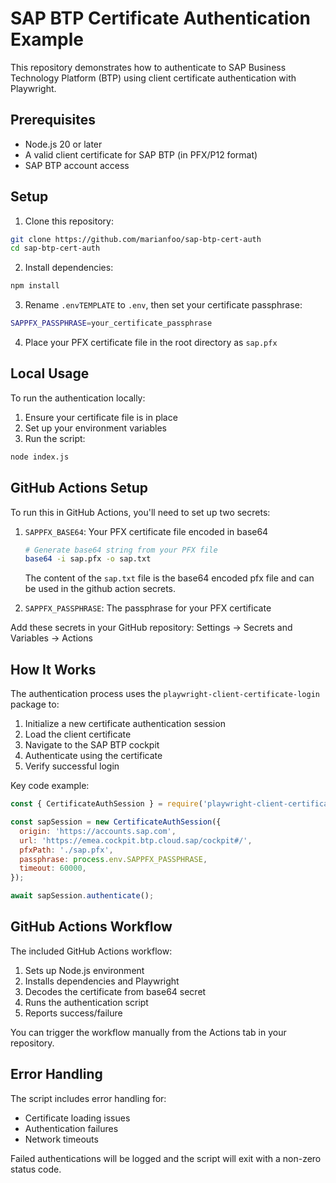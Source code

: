 # SAP BTP Certificate Authentication Example

This repository demonstrates how to authenticate to SAP Business Technology Platform (BTP) using client certificate authentication with Playwright.

## Prerequisites

- Node.js 20 or later
- A valid client certificate for SAP BTP (in PFX/P12 format)
- SAP BTP account access

## Setup

1. Clone this repository:
```bash
git clone https://github.com/marianfoo/sap-btp-cert-auth
cd sap-btp-cert-auth
```

2. Install dependencies:
```bash
npm install
```

3.  Rename `.envTEMPLATE` to `.env`, then set your certificate passphrase:
```bash
SAPPFX_PASSPHRASE=your_certificate_passphrase
```

4. Place your PFX certificate file in the root directory as `sap.pfx`

## Local Usage

To run the authentication locally:

1. Ensure your certificate file is in place
2. Set up your environment variables
3. Run the script:
```bash
node index.js
```

## GitHub Actions Setup

To run this in GitHub Actions, you'll need to set up two secrets:

1. `SAPPFX_BASE64`: Your PFX certificate file encoded in base64
   ```bash
   # Generate base64 string from your PFX file
   base64 -i sap.pfx -o sap.txt
   ```
   The content of the `sap.txt` file is the base64 encoded pfx file and can be used in the github action secrets.

2. `SAPPFX_PASSPHRASE`: The passphrase for your PFX certificate

Add these secrets in your GitHub repository: Settings → Secrets and Variables → Actions

## How It Works

The authentication process uses the `playwright-client-certificate-login` package to:

1. Initialize a new certificate authentication session
2. Load the client certificate
3. Navigate to the SAP BTP cockpit
4. Authenticate using the certificate
5. Verify successful login

Key code example:

```javascript
const { CertificateAuthSession } = require('playwright-client-certificate-login');

const sapSession = new CertificateAuthSession({
  origin: 'https://accounts.sap.com',
  url: 'https://emea.cockpit.btp.cloud.sap/cockpit#/',
  pfxPath: './sap.pfx',
  passphrase: process.env.SAPPFX_PASSPHRASE,
  timeout: 60000,
});

await sapSession.authenticate();
```

## GitHub Actions Workflow

The included GitHub Actions workflow:

1. Sets up Node.js environment
2. Installs dependencies and Playwright
3. Decodes the certificate from base64 secret
4. Runs the authentication script
5. Reports success/failure

You can trigger the workflow manually from the Actions tab in your repository.

## Error Handling

The script includes error handling for:
- Certificate loading issues
- Authentication failures
- Network timeouts

Failed authentications will be logged and the script will exit with a non-zero status code.